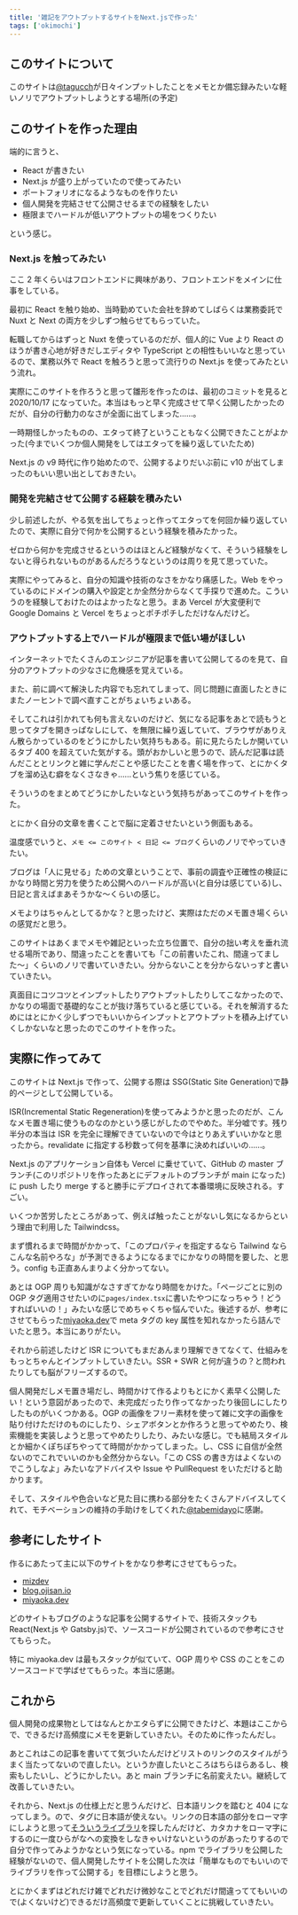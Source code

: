 ```yaml
---
title: '雑記をアウトプットするサイトをNext.jsで作った'
tags: ['okimochi']
---
```


## このサイトについて

このサイトは[@tagucch](https://twitter.com/tagucch)が日々インプットしたことをメモとか備忘録みたいな軽いノリでアウトプットしようとする場所(の予定)

## このサイトを作った理由

端的に言うと、

- React が書きたい
- Next.js が盛り上がっていたので使ってみたい
- ポートフォリオになるようなものを作りたい
- 個人開発を完結させて公開させるまでの経験をしたい
- 極限までハードルが低いアウトプットの場をつくりたい

という感じ。

### Next.js を触ってみたい

ここ 2 年くらいはフロントエンドに興味があり、フロントエンドをメインに仕事をしている。

最初に React を触り始め、当時勤めていた会社を辞めてしばらくは業務委託で Nuxt と Next の両方を少しずつ触らせてもらっていた。

転職してからはずっと Nuxt を使っているのだが、個人的に Vue より React のほうが書き心地が好きだしエディタや TypeScript との相性もいいなと思っているので、業務以外で React を触ろうと思って流行りの Next.js を使ってみたという流れ。

実際にこのサイトを作ろうと思って雛形を作ったのは、最初のコミットを見ると 2020/10/17 になっていた。本当はもっと早く完成させて早く公開したかったのだが、自分の行動力のなさが全面に出てしまった……。

一時期怪しかったものの、エタって終了ということもなく公開できたことがよかった(今までいくつか個人開発をしてはエタってを繰り返していたため)

Next.js の v9 時代に作り始めたので、公開するよりだいぶ前に v10 が出てしまったのもいい思い出としておきたい。

### 開発を完結させて公開する経験を積みたい

少し前述したが、やる気を出してちょっと作ってエタってを何回か繰り返していたので、実際に自分で何かを公開するという経験を積みたかった。

ゼロから何かを完成させるというのはほとんど経験がなくて、そういう経験をしないと得られないものがあるんだろうなというのは周りを見て思っていた。

実際にやってみると、自分の知識や技術のなさをかなり痛感した。Web をやっているのにドメインの購入や設定とか全然分からなくて手探りで進めた。こういうのを経験しておけたのはよかったなと思う。まあ Vercel が大変便利で Google Domains と Vercel をちょっとポチポチしただけなんだけど。

### アウトプットする上でハードルが極限まで低い場がほしい

インターネットでたくさんのエンジニアが記事を書いて公開してるのを見て、自分のアウトプットの少なさに危機感を覚えている。

また、前に調べて解決した内容でも忘れてしまって、同じ問題に直面したときにまたノーヒントで調べ直すことがちょいちょいある。

そしてこれは引かれても何も言えないのだけど、気になる記事をあとで読もうと思ってタブを開きっぱなしにして、を無限に繰り返していて、ブラウザがありえん散らかっているのをどうにかしたい気持ちもある。前に見たらたしか開いているタブ 400 を超えていた気がする。頭がおかしいと思うので、読んだ記事は読んだこととリンクと雑に学んだことや感じたことを書く場を作って、とにかくタブを溜め込む癖をなくさなきゃ……という焦りを感じている。

そういうのをまとめてどうにかしたいなという気持ちがあってこのサイトを作った。

とにかく自分の文章を書くことで脳に定着させたいという側面もある。

温度感でいうと、`メモ <= このサイト < 日記 <= ブログ`くらいのノリでやっていきたい。

ブログは「人に見せる」ための文章ということで、事前の調査や正確性の検証にかなり時間と労力を使うため公開へのハードルが高い(と自分は感じている)し、日記と言えばまあそうかな〜くらいの感じ。

メモよりはちゃんとしてるかな？と思ったけど、実際はただのメモ置き場くらいの感覚だと思う。

このサイトはあくまでメモや雑記といった立ち位置で、自分の拙い考えを垂れ流せる場所であり、間違ったことを書いても「この前書いたこれ、間違ってました〜」くらいのノリで書いていきたい。分からないことを分からないっすと書いていきたい。

真面目にコツコツとインプットしたりアウトプットしたりしてこなかったので、かなりの場面で基礎的なことが抜け落ちていると感じている。それを解消するためにはとにかく少しずつでもいいからインプットとアウトプットを積み上げていくしかないなと思ったのでこのサイトを作った。

## 実際に作ってみて

このサイトは Next.js で作って、公開する際は SSG(Static Site Generation)で静的ページとして公開している。

ISR(Incremental Static Regeneration)を使ってみようかと思ったのだが、こんなメモ置き場に使うものなのかという感じがしたのでやめた。半分嘘です。残り半分の本当は ISR を完全に理解できていないので今はとりあえずいいかなと思ったから。revalidate に指定する秒数って何を基準に決めればいいの……。

Next.js のアプリケーション自体も Vercel に乗せていて、GitHub の master ブランチ(このリポジトリを作ったあとにデフォルトのブランチが main になった)に push したり merge すると勝手にデプロイされて本番環境に反映される。すごい。

いくつか苦労したところがあって、例えば触ったことがないし気になるからという理由で利用した Tailwindcss。

まず慣れるまで時間がかかって、「このプロパティを指定するなら Tailwind ならこんな名前やろな」が予測できるようになるまでにかなりの時間を要した、と思う。config も正直あんまりよく分かってない。

あとは OGP 周りも知識がなさすぎてかなり時間をかけた。「ページごとに別の OGP タグ適用させたいのに`pages/index.tsx`に書いたやつになっちゃう！どうすればいいの！」みたいな感じでめちゃくちゃ悩んでいた。後述するが、参考にさせてもらった[miyaoka.dev](https://miyaoka.dev)で meta タグの key 属性を知れなかったら詰んでいたと思う。本当にありがたい。

それから前述したけど ISR についてもまだあんまり理解できてなくて、仕組みをもっとちゃんとインプットしていきたい。SSR + SWR と何が違うの？と問われたりしても脳がフリーズするので。

個人開発だしメモ置き場だし、時間かけて作るよりもとにかく素早く公開したい！という意図があったので、未完成だったり作ってなかったり後回しにしたりしたものがいくつかある。OGP の画像をフリー素材を使って雑に文字の画像を貼り付けただけのものにしたり、シェアボタンとか作ろうと思ってやめたり、検索機能を実装しようと思ってやめたりしたり、みたいな感じ。でも結局スタイルとか細かくぽちぽちやってて時間がかかってしまった。し、CSS に自信が全然ないのでこれでいいのかも全然分からない。「この CSS の書き方はよくないのでこうしなよ」みたいなアドバイスや Issue や PullRequest をいただけると助かります。

そして、スタイルや色合いなど見た目に携わる部分をたくさんアドバイスしてくれて、モチベーションの維持の手助けをしてくれた[@tabemidayo](https://twitter.com/tabemidayo)に感謝。

## 参考にしたサイト

作るにあたって主に以下のサイトをかなり参考にさせてもらった。

- [mizdev](https://mizchi.dev/)
- [blog.ojisan.io](https://blog.ojisan.io/)
- [miyaoka.dev](https://miyaoka.dev/)

どのサイトもブログのような記事を公開するサイトで、技術スタックも React(Next.js や Gatsby.js)で、ソースコードが公開されているので参考にさせてもらった。

特に miyaoka.dev は最もスタックが似ていて、OGP 周りや CSS のことをこのソースコードで学ばせてもらった。本当に感謝。

## これから

個人開発の成果物としてはなんとかエタらずに公開できたけど、本題はここからで、できるだけ高頻度にメモを更新していきたい。そのために作ったんだし。

あとこれはこの記事を書いてて気づいたんだけどリストのリンクのスタイルがうまく当たってないので直したい。というか直したいところはちらほらあるし、検索もしたいし、どうにかしたい。あと main ブランチに名前変えたい。継続して改善していきたい。

それから、Next.js の仕様上だと思うんだけど、日本語リンクを踏むと 404 になってしまう。ので、タグに日本語が使えない。リンクの日本語の部分をローマ字にしようと思って[そういうライブラリ](https://github.com/kazuhikoarase/jaconv)を探したんだけど、カタカナをローマ字にするのに一度ひらがなへの変換をしなきゃいけないというのがあったりするので自分で作ってみようかなという気になっている。npm でライブラリを公開した経験がないので、個人開発したサイトを公開した次は「簡単なものでもいいのでライブラリを作って公開する」を目標にしようと思う。

とにかくまずはどれだけ雑でどれだけ微妙なことでどれだけ間違っててもいいので(よくないけど)できるだけ高頻度で更新していくことに挑戦していきたい。
